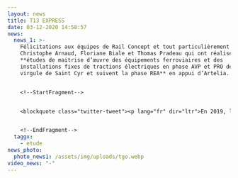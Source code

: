 ```yaml
---
layout: news
title: T13 EXPRESS
date: 03-12-2020 14:58:57
news:
  news_1: >-
    Félicitations aux équipes de Rail Concept et tout particulièrement à
    Christophe Arnaud, Floriane Biale et Thomas Pradeau qui ont réalisé les
    **études de maitrise d’œuvre des équipements ferroviaires et des
    installations fixes de tractions électriques en phase AVP et PRO de la
    virgule de Saint Cyr et suivent la phase REA** en appui d’Artelia.


    <!--StartFragment-->


    <blockquote class="twitter-tweet"><p lang="fr" dir="ltr">En 2019, les travaux du <a href="https://twitter.com/hashtag/Tram13?src=hash&amp;ref_src=twsrc%5Etfw">#Tram13</a> St-Cyr - St-Germain-en-Laye se poursuivent pour une mise en service en 2021. Tour d&#39;horizon en drone de ce projet de <a href="https://twitter.com/hashtag/TransportsIDF?src=hash&amp;ref_src=twsrc%5Etfw">#TransportsIDF</a> lancé par <a href="https://twitter.com/IDFmobilites?ref_src=twsrc%5Etfw">@IDFmobilites</a> pour améliorer les déplacements dans les <a href="https://twitter.com/Les_Yvelines?ref_src=twsrc%5Etfw">@Les_Yvelines</a> 👉 <a href="https://t.co/M1pFWXUm9O">https://t.co/M1pFWXUm9O</a> <a href="https://t.co/FvusRY8TjH">pic.twitter.com/FvusRY8TjH</a></p>&mdash; IDF Mobilités (@IDFmobilites) <a href="https://twitter.com/IDFmobilites/status/1081198929453162496?ref_src=twsrc%5Etfw">January 4, 2019</a></blockquote> <script async src="https://platform.twitter.com/widgets.js" charset="utf-8"></script>


    <!--EndFragment-->
  taggx:
    - etude
news_photo:
  photo_news1: /assets/img/uploads/tgo.webp
video_news: "-"
---
```

